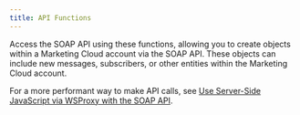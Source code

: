 ```yaml
---
title: API Functions
---
```


Access the SOAP API using these functions, allowing you to create objects within a Marketing Cloud account via the SOAP API. These objects can include new messages, subscribers, or other entities within the Marketing Cloud account.

For a more performant way to make API calls, see [Use Server-Side JavaScript via WSProxy with the SOAP API](ssjs_WSProxy_useSSJS.htm).
